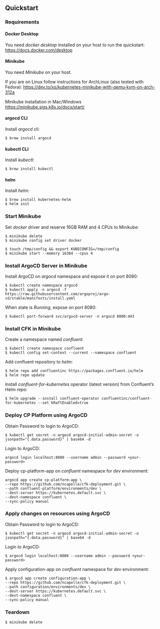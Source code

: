 ## Quickstart

### Requirements 

#### Docker Desktop 

You need _docker desktop_ installed on your host to run the quickstart: https://docs.docker.com/desktop

#### Minikube

You need _Minikube_ on your host. 

If you are on Linux follow instructions for ArchLinux (also tested with Fedora):
https://dev.to/xs/kubernetes-minikube-with-qemu-kvm-on-arch-312a

Minikube installation in Mac/Windows
https://minikube.sigs.k8s.io/docs/start/

#### argocd CLI

Install _argocd_ cli: 

```
$ brew install argocd
```

#### kubectl CLI

Install _kubectl_:

```
$ brew install kubectl
```

#### helm

Install _helm_:

```
$ brew install kubernetes-helm
$ helm init
```


### Start Minikube

Set _docker_ driver and reserve 16GB RAM and 4 CPUs to Minikube:

```
$ minikube delete
$ minikube config set driver docker

$ touch /tmp/config && export KUBECONFIG=/tmp/config
$ minikube start --memory 16384 --cpus 4
```

### Install ArgoCD Server in Minikube

Install ArgoCD on _argocd_ namespace and expose it on port 8080:

```
$ kubectl create namespace argocd
$ kubectl apply -n argocd -f https://raw.githubusercontent.com/argoproj/argo-cd/stable/manifests/install.yaml
```

When state is _Running_, expose on port 8080:

```
$ kubectl port-forward svc/argocd-server -n argocd 8080:443
```

### Install CFK in Minikube

Create a namespace named _confluent_:

```
$ kubectl create namespace confluent
$ kubectl config set-context --current --namespace confluent
```

Add confluent repository to _helm_:

```
$ helm repo add confluentinc https://packages.confluent.io/helm
$ helm repo update
```

Install _confluent-for-kubernetes_ operator (latest version) from Confluent’s Helm repo:

```
$ helm upgrade --install confluent-operator confluentinc/confluent-for-kubernetes --set kRaftEnabled=true
```

### Deploy CP Platform using ArgoCD

Obtain Password to login to ArgoCD:

```
$ kubectl get secret -n argocd argocd-initial-admin-secret -o jsonpath="{.data.password}" | base64 -d
```

Login to ArgoCD:

```
argocd login localhost:8080 --username admin --password <your-password>
```

Deploy cp-platform-app on _confluent_ namespace for _dev_ environment:

```
argocd app create cp-platform-app \
--repo https://github.com/ncapelle/cfk-deployment.git \
--path confluent-platform/environments/dev \
--dest-server https://kubernetes.default.svc \
--dest-namespace confluent \
--sync-policy manual
```

### Apply changes on resources using ArgoCD

Obtain Password to login to ArgoCD:

```
$ kubectl get secret -n argocd argocd-initial-admin-secret -o jsonpath="{.data.password}" | base64 -d
```

Login to ArgoCD:

```
$ argocd login localhost:8080 --username admin --password <your-password>
```

Apply configuration-app on _confluent_ namespace for _dev_ environment:

```
$ argocd app create configuration-app \
--repo https://github.com/ncapelle/cfk-deployment.git \
--path configuration/environments/dev \
--dest-server https://kubernetes.default.svc \
--dest-namespace confluent \
--sync-policy manual
```

### Teardown

```
$ minikube delete
```